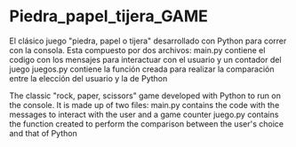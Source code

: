 # Piedra_papel_tijera_GAME
El clásico juego "piedra, papel o tijera" desarrollado con Python para correr con la consola.
Esta compuesto por dos archivos:
main.py contiene el codigo con los mensajes para interactuar con el usuario y un contador del juego
juegos.py contiene la función creada para realizar la comparación entre la elección del usuario y la de Python

The classic "rock, paper, scissors" game developed with Python to run on the console.
It is made up of two files:
main.py contains the code with the messages to interact with the user and a game counter
juego.py contains the function created to perform the comparison between the user's choice and that of Python

